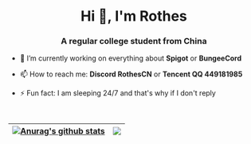 <h1 align="center">Hi 👋, I'm Rothes</h1>
<h3 align="center">A regular college student from China</h3>

- 🔭 I’m currently working on everything about **Spigot** or **BungeeCord**

- 📫 How to reach me: **Discord RothesCN** or **Tencent QQ 449181985**

- ⚡ Fun fact: I am sleeping 24/7 and that's why if I don't reply

&nbsp;

| <a href="https://github.com/anuraghazra/github-readme-stats"><img align="center" src="https://github-readme-stats.vercel.app/api?username=rothes&show_icons=true&include_all_commits=true&hide_border=true" alt="Anurag's github stats" /></a> | <a href="https://github.com/anuraghazra/github-readme-stats"><img align="center" src="https://github-readme-stats.vercel.app/api/top-langs/?username=rothes&layout=compact&hide_border=true" /></a> |
| ------------- | ------------- |
